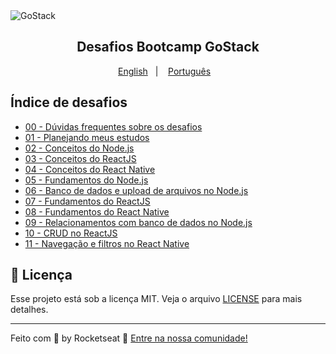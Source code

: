 <img alt="GoStack" src="https://storage.googleapis.com/golden-wind/bootcamp-gostack/header-desafios.png" />
<h2 align="center">
  Desafios Bootcamp GoStack
</h2>

<p align="center">
  <a href="README.en.md">English</a>&nbsp;&nbsp;&nbsp;|&nbsp;&nbsp;&nbsp;
  <a href="README.md">Português</a>&nbsp;&nbsp;&nbsp;
</p>

## Índice de desafios

- [00 - Dúvidas frequentes sobre os desafios](https://github.com/rocketseat/bootcamp-gostack-desafios/tree/master/faq-desafios)
- [01 - Planejando meus estudos](https://github.com/Rocketseat/bootcamp-gostack-desafios/tree/master/desafio-01)
- [02 - Conceitos do Node.js](https://github.com/Rocketseat/bootcamp-gostack-desafios/tree/master/desafio-conceitos-nodejs)
- [03 - Conceitos do ReactJS](https://github.com/Rocketseat/bootcamp-gostack-desafios/tree/master/desafio-conceitos-reactjs)
- [04 - Conceitos do React Native](https://github.com/Rocketseat/bootcamp-gostack-desafios/tree/master/desafio-conceitos-react-native)
- [05 - Fundamentos do Node.js](https://github.com/Rocketseat/bootcamp-gostack-desafios/tree/master/desafio-fundamentos-nodejs)
- [06 - Banco de dados e upload de arquivos no Node.js](https://github.com/Rocketseat/bootcamp-gostack-desafios/tree/master/desafio-database-upload)
- [07 - Fundamentos do ReactJS](https://github.com/Rocketseat/bootcamp-gostack-desafios/tree/master/desafio-fundamentos-reactjs)
- [08 - Fundamentos do React Native](https://github.com/Rocketseat/bootcamp-gostack-desafios/tree/master/desafio-fundamentos-react-native)
- [09 - Relacionamentos com banco de dados no Node.js](https://github.com/Rocketseat/bootcamp-gostack-desafios/tree/master/desafio-database-relations)
- [10 - CRUD no ReactJS](https://github.com/Rocketseat/bootcamp-gostack-desafios/tree/master/desafio-reactjs-crud)
- [11 - Navegação e filtros no React Native](https://github.com/Rocketseat/bootcamp-gostack-desafios/tree/master/desafio-react-native-delivery)

## :memo: Licença

Esse projeto está sob a licença MIT. Veja o arquivo [LICENSE](LICENSE) para mais detalhes.

---

Feito com 💜 by Rocketseat :wave: [Entre na nossa comunidade!](https://discordapp.com/invite/gCRAFhc)

